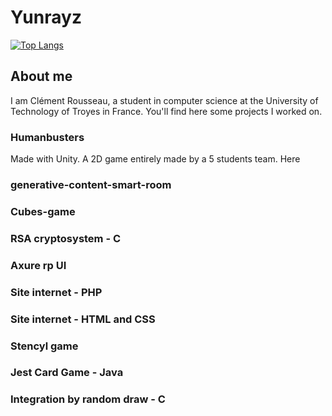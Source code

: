 # Yunrayz

[![Top Langs](https://github-readme-stats.vercel.app/api/top-langs/?username=Yunrayz&layout=compact)](https://github.com/anuraghazra/github-readme-stats)

## About me

I am Clément Rousseau, a student in computer science at the University of Technology of Troyes in France. You'll find here some projects I worked on.

### Humanbusters

Made with Unity. A 2D game entirely made by a 5 students team. Here 

### generative-content-smart-room

### Cubes-game

### RSA cryptosystem - C

### Axure rp UI

### Site internet - PHP

### Site internet - HTML and CSS

### Stencyl game

### Jest Card Game - Java

### Integration by random draw - C
